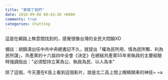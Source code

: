 ```yaml
---
title: "黨救了我們"
date: 2010-09-08 00:43:30 +0800
comments: true
categories: Chatting
---
```

<p><object height="385" width="480" data="http://www.youtube.com/v/hZi0KhwJspg?fs=1&amp;hl=zh_TW&amp;color1=0x006699&amp;color2=0x54abd6" type="application/x-shockwave-flash"><param name="allowFullScreen" value="true" /><param name="allowscriptaccess" value="always" /><param name="src" value="http://www.youtube.com/v/hZi0KhwJspg?fs=1&amp;hl=zh_TW&amp;color1=0x006699&amp;color2=0x54abd6" /></object></p><p>這是在網路上無意間找到的，感覺很像台灣的全民大悶鍋XD</p><p>備註：胡錦濤出任中共中央總書記不久，就提出「權為民所用、情為民所繫、利為民所謀」，共產黨的十六屆四中全會《決定》在總結共產黨55年來執政的主要經驗時強調指出："必須堅持立黨為公、執政為民、以人為本"</p><p>除了這個，今天還在K島上看到這個影片，說是北二高上閉上眼睛開車的神技= =a</p><p><object height="385" width="480" data="http://www.youtube.com/v/7ThFXFla12E?fs=1&amp;hl=zh_TW&amp;color1=0x006699&amp;color2=0x54abd6" type="application/x-shockwave-flash"><param name="allowFullScreen" value="true" /><param name="allowscriptaccess" value="always" /><param name="src" value="http://www.youtube.com/v/7ThFXFla12E?fs=1&amp;hl=zh_TW&amp;color1=0x006699&amp;color2=0x54abd6" /></object></p>
